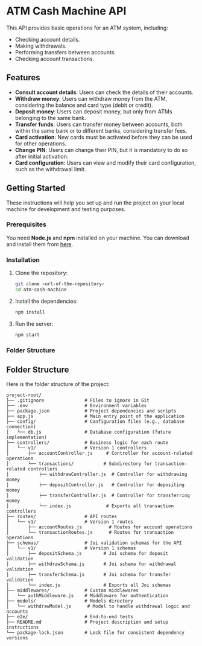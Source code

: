 
# ATM Cash Machine API

This API provides basic operations for an ATM system, including:

- Checking account details.
- Making withdrawals.
- Performing transfers between accounts.
- Checking account transactions.

## Features

- **Consult account details**: Users can check the details of their accounts.
- **Withdraw money**: Users can withdraw money from the ATM, considering the balance and card type (debit or credit).
- **Deposit money**: Users can deposit money, but only from ATMs belonging to the same bank.
- **Transfer funds**: Users can transfer money between accounts, both within the same bank or to different banks, considering transfer fees.
- **Card activation**: New cards must be activated before they can be used for other operations.
- **Change PIN**: Users can change their PIN, but it is mandatory to do so after initial activation.
- **Card configuration**: Users can view and modify their card configuration, such as the withdrawal limit.

## Getting Started

These instructions will help you set up and run the project on your local machine for development and testing purposes.

### Prerequisites

You need **Node.js** and **npm** installed on your machine. You can download and install them from [here](https://nodejs.org/).

### Installation

1. Clone the repository:
   ```bash
   git clone <url-of-the-repository>
   cd atm-cash-machine
2. Install the dependencies:
   ```bash
   npm install
3. Run the server:
   ```bash
   npm start
### Folder Structure

## Folder Structure
Here is the folder structure of the project:

```plaintext
project-root/
├── .gitignore               # Files to ignore in Git
├── .env                     # Environment variables
├── package.json             # Project dependencies and scripts
├── app.js                   # Main entry point of the application
├── config/                  # Configuration files (e.g., database connection)
│   └── db.js                # Database configuration (future implementation)
├── controllers/             # Business logic for each route
│   └── v1/                  # Version 1 controllers
│       ├── accountController.js     # Controller for account-related operations
│       └── transactions/           # Subdirectory for transaction-related controllers
│           ├── withdrawController.js  # Controller for withdrawing money
│           ├── depositController.js   # Controller for depositing money
│           ├── transferController.js  # Controller for transferring money
│           └── index.js             # Exports all transaction controllers
├── routes/                  # API routes
│   └── v1/                  # Version 1 routes
│       ├── accountRoutes.js          # Routes for account operations
│       └── transactionRoutes.js      # Routes for transaction operations
├── schemas/                 # Joi validation schemas for the API
│   └── v1/                  # Version 1 schemas
│       ├── depositSchema.js        # Joi schema for deposit validation
│       ├── withdrawSchema.js       # Joi schema for withdrawal validation
│       ├── transferSchema.js       # Joi schema for transfer validation
│       └── index.js                # Exports all Joi schemas
├── middlewares/             # Custom middlewares
│   └── authMiddleware.js    # Middleware for authentication
├── models/                  # Models directory
│   └── withdrawModel.js      # Model to handle withdrawal logic and accounts
├── e2e/                     # End-to-end tests
├── README.md                # Project description and setup instructions
└── package-lock.json        # Lock file for consistent dependency versions






